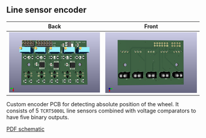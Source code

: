 
## Line sensor encoder

Back                                        |  Front
:------------------------------------------:|:------------------------------------------:
![back](imgs/line_sensor_encoder_back.png)  |  ![front](imgs/line_sensor_encoder_front.png)


Custom encoder PCB for detecting absolute position of the wheel.
It consists of 5 `TCRT5000L` line sensors combined with voltage comparators
to have five binary outputs.

[PDF schematic](line_sensor_encoder.pdf)
